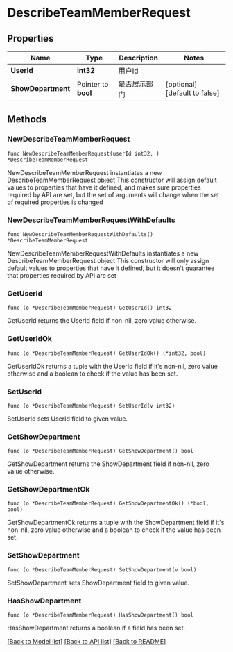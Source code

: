 # DescribeTeamMemberRequest

## Properties

Name | Type | Description | Notes
------------ | ------------- | ------------- | -------------
**UserId** | **int32** | 用户Id | 
**ShowDepartment** | Pointer to **bool** | 是否展示部门 | [optional] [default to false]

## Methods

### NewDescribeTeamMemberRequest

`func NewDescribeTeamMemberRequest(userId int32, ) *DescribeTeamMemberRequest`

NewDescribeTeamMemberRequest instantiates a new DescribeTeamMemberRequest object
This constructor will assign default values to properties that have it defined,
and makes sure properties required by API are set, but the set of arguments
will change when the set of required properties is changed

### NewDescribeTeamMemberRequestWithDefaults

`func NewDescribeTeamMemberRequestWithDefaults() *DescribeTeamMemberRequest`

NewDescribeTeamMemberRequestWithDefaults instantiates a new DescribeTeamMemberRequest object
This constructor will only assign default values to properties that have it defined,
but it doesn't guarantee that properties required by API are set

### GetUserId

`func (o *DescribeTeamMemberRequest) GetUserId() int32`

GetUserId returns the UserId field if non-nil, zero value otherwise.

### GetUserIdOk

`func (o *DescribeTeamMemberRequest) GetUserIdOk() (*int32, bool)`

GetUserIdOk returns a tuple with the UserId field if it's non-nil, zero value otherwise
and a boolean to check if the value has been set.

### SetUserId

`func (o *DescribeTeamMemberRequest) SetUserId(v int32)`

SetUserId sets UserId field to given value.


### GetShowDepartment

`func (o *DescribeTeamMemberRequest) GetShowDepartment() bool`

GetShowDepartment returns the ShowDepartment field if non-nil, zero value otherwise.

### GetShowDepartmentOk

`func (o *DescribeTeamMemberRequest) GetShowDepartmentOk() (*bool, bool)`

GetShowDepartmentOk returns a tuple with the ShowDepartment field if it's non-nil, zero value otherwise
and a boolean to check if the value has been set.

### SetShowDepartment

`func (o *DescribeTeamMemberRequest) SetShowDepartment(v bool)`

SetShowDepartment sets ShowDepartment field to given value.

### HasShowDepartment

`func (o *DescribeTeamMemberRequest) HasShowDepartment() bool`

HasShowDepartment returns a boolean if a field has been set.


[[Back to Model list]](../README.md#documentation-for-models) [[Back to API list]](../README.md#documentation-for-api-endpoints) [[Back to README]](../README.md)


